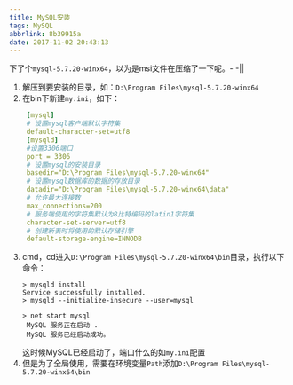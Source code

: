 ```yaml
---
title: MySQL安装
tags: MySQL
abbrlink: 8b39915a
date: 2017-11-02 20:43:13
---
```


下了个``mysql-5.7.20-winx64``，以为是msi文件在压缩了一下呢。- -||

1. 解压到要安装的目录，如：``D:\Program Files\mysql-5.7.20-winx64``
2. 在bin下新建``my.ini``，如下：
   ```yml
    [mysql]
    # 设置mysql客户端默认字符集
    default-character-set=utf8 
    [mysqld]
    #设置3306端口
    port = 3306 
    # 设置mysql的安装目录
    basedir="D:\Program Files\mysql-5.7.20-winx64"
    # 设置mysql数据库的数据的存放目录
    datadir="D:\Program Files\mysql-5.7.20-winx64\data"
    # 允许最大连接数
    max_connections=200
    # 服务端使用的字符集默认为8比特编码的latin1字符集
    character-set-server=utf8
    # 创建新表时将使用的默认存储引擎
    default-storage-engine=INNODB 
   ```
3. cmd，cd进入``D:\Program Files\mysql-5.7.20-winx64\bin``目录，执行以下命令：
   ```
   > mysqld install
   Service successfully installed.
   > mysqld --initialize-insecure --user=mysql
   
   > net start mysql
    MySQL 服务正在启动 .
    MySQL 服务已经启动成功。
   ```
   这时候MySQL已经启动了，端口什么的如``my.ini``配置
4. 但是为了全局使用，需要在环境变量``Path``添加``D:\Program Files\mysql-5.7.20-winx64\bin``